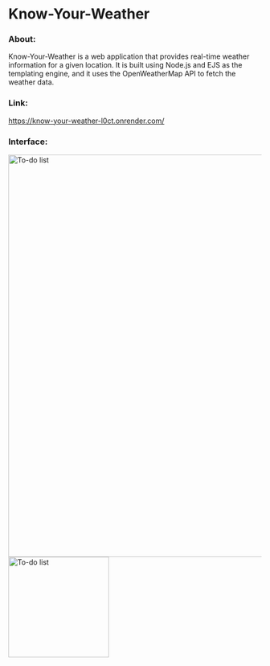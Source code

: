 # Know-Your-Weather
### About: 
Know-Your-Weather is a web application that provides real-time weather information for a given location. It is built using Node.js and EJS as the templating engine, and it uses the OpenWeatherMap API to fetch the weather data.

### Link:  
https://know-your-weather-l0ct.onrender.com/

### Interface:  
<img width="800" alt="To-do list" src="https://user-images.githubusercontent.com/105191744/236975400-d107fba3-5d2f-47ce-ae38-2d95d3771865.jpg">     <img width="200" alt="To-do list" src="https://user-images.githubusercontent.com/105191744/236975917-d4133c24-c892-4afc-a1f0-e38dacb00574.jpg">
